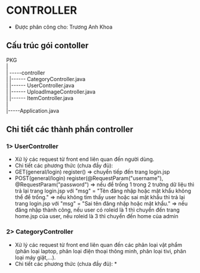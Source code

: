 # CONTROLLER

* Được phân công cho: Trương Anh Khoa

## Cấu trúc gói contoller
PKG  
 |  
 |  -----controller  
 |         |------ CategoryController.java  
 |         |------ UserController.java  
 |         |------ UploadImageController.java  
 |         |------ ItemController.java  
 |  
 |-----Application.java  

 ## Chi tiết các thành phần controller
 ### 1> UserController
 * Xử lý các request từ front end liên quan đến người dùng.
 * Chi tiết các phương thức (chưa đầy đủ):
  * GET(general/login) register() => chuyển tiếp đến trang login.jsp
  * POST(general/login) register(@RequestParam("username"), @RequestParam("password") => nếu để trống 1 trong 2 trường dữ liệu thì trả lại trang login.jsp với "msg" = "Tên đăng nhập hoặc mật khẩu không thể để trống."
                                                                                      => nếu không tìm thấy user hoặc sai mật khẩu thì trả lại trang login.jsp với "msg" = "Sai tên đăng nhập hoặc mật khẩu."
                                                                                      => nếu đăng nhập thành công, nếu user có roleid là 1 thì chuyển đến trang home.jsp của user, nếu roleid là 3 thì chuyển đến home của admin 
 ### 2> CategoryController
 * Xử lý các request từ front end liên quan đến các phân loại vật phẩm (phân loại laptop, phân loại điện thoại thông minh, phân loại tivi, phân loại máy giặt,...).
 * Chi tiết các phương thức (chưa đầy đủ):
   * 
